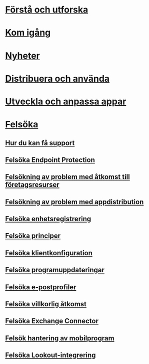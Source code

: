 # [Förstå och utforska](/intune/understand-explore/introduction-to-microsoft-intune)
# [Kom igång](/intune/get-started/what-to-know-before-you-start-microsoft-intune)
# [Nyheter](/intune/whats-new/whats-new-in-microsoft-intune)
<!-- # [Plan and Design](/intune/plan-design/ways-to-do-enterprise-mobility) -->
# [Distribuera och använda](/intune/deploy-use/overview-of-device-and-app-lifecycles-in-microsoft-intune)
# [Utveckla och anpassa appar](/intune/develop/intune-app-sdk)

# [Felsöka](general-troubleshooting-tips-for-microsoft-intune.md)
## [Hur du kan få support](how-to-get-support-for-microsoft-intune.md)
## [Felsöka Endpoint Protection](Troubleshoot-Endpoint-Protection-in-microsoft-intune.md)
## [Felsökning av problem med åtkomst till företagsresurser](Troubleshoot-company-resource-access-problems-with-microsoft-intune.md)
## [Felsökning av problem med appdistribution](Troubleshoot-app-deployment-problems-in-microsoft-intune.md)
## [Felsöka enhetsregistrering](troubleshoot-device-enrollment-in-intune.md)
## [Felsöka principer](Troubleshoot-policies-in-microsoft-intune.md)
## [Felsöka klientkonfiguration](Troubleshoot-client-setup-in-microsoft-intune.md)
## [Felsöka programuppdateringar](Troubleshoot-software-updates-in-microsoft-intune.md)
## [Felsöka e-postprofiler](Troubleshoot-email-profiles-in-microsoft-intune.md)
## [Felsöka villkorlig åtkomst](troubleshoot-conditional-access.md)
## [Felsöka Exchange Connector](troubleshoot-exchange-connector.md)

## [Felsök hantering av mobilprogram](troubleshoot-mam.md)

## [Felsöka Lookout-integrering](troubleshooting-lookout-integration.md)


<!--HONumber=Oct16_HO2-->


